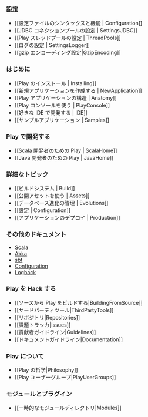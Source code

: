 <!--
### Configuration
-->
### 設定

<!--
- [[Configuration file syntax and features | Configuration]]
- [[Configuring the JDBC connection pool | SettingsJDBC]]
- [[Configuring Play's thread pools | ThreadPools]]
- [[Configuring logging | SettingsLogger]]
- [[Configuring gzip encoding|GzipEncoding]]
-->
- [[設定ファイルのシンタックスと機能 | Configuration]]
- [[JDBC コネクションプールの設定 | SettingsJDBC]]
- [[Play スレッドプールの設定 | ThreadPools]]
- [[ログの設定 | SettingsLogger]]
- [[gzip エンコーディング設定|GzipEncoding]]

<!--
### Getting started
-->
### はじめに

<!--
- [[Installing Play | Installing]]
- [[Creating a new application | NewApplication]]
- [[Anatomy of a Play application | Anatomy]]
- [[Using the Play console | PlayConsole]]
- [[Setting-up your preferred IDE | IDE]]
- [[Sample applications | Samples]]
-->
- [[Play のインストール | Installing]]
- [[新規アプリケーションを作成する | NewApplication]]
- [[Play アプリケーションの構造 | Anatomy]]
- [[Play コンソールを使う | PlayConsole]]
- [[好きな IDE で開発する | IDE]]
- [[サンプルアプリケーション | Samples]]

<!--
### Working with Play 
-->
### Play で開発する
<!--
- [[Play for Scala developers | ScalaHome]]
- [[Play for Java developers | JavaHome]]
-->
- [[Scala 開発者のための Play | ScalaHome]]
- [[Java 開発者のための Play | JavaHome]]

<!--
### Detailed topics
-->
### 詳細なトピック

<!--
- [[The Build system | Build]]
- [[Working with public assets | Assets]]
- [[Managing database evolutions | Evolutions]]
- [[Configuration | Configuration]]
- [[Deploying your application | Production]]
-->
- [[ビルドシステム | Build]]
- [[公開アセットを使う | Assets]]
- [[データベース進化の管理 | Evolutions]]
- [[設定 | Configuration]]
- [[アプリケーションのデプロイ | Production]]

<!--
### Additional documentations
-->
### その他のドキュメント

<!--
- [Scala](http://docs.scala-lang.org/)
- [Akka](http://akka.io/docs/)
- [sbt](http://www.scala-sbt.org/learn.html)
- [Configuration](https://github.com/typesafehub/config)
- [Logback](http://logback.qos.ch/documentation.html)
-->
- [Scala](http://docs.scala-lang.org/)
- [Akka](http://akka.io/docs/)
- [sbt](http://www.scala-sbt.org/learn.html)
- [Configuration](https://github.com/typesafehub/config)
- [Logback](http://logback.qos.ch/documentation.html)

<!-- 
### Hacking Play
-->
### Play を Hack する

<!--
- [[Building Play from source|BuildingFromSource]]
- [[3rd Party Tools|ThirdPartyTools]]
- [[Repositories|Repositories]]
- [[Issue tracker|Issues]]
- [[Contributor guidelines|Guidelines]]
- [[Documentation guidelines|Documentation]]
-->
- [[ソースから Play をビルドする|BuildingFromSource]]
- [[サードパーティツール|ThirdPartyTools]]
- [[リポジトリ|Repositories]]
- [[課題トラッカ|Issues]]
- [[貢献者ガイドライン|Guidelines]]
- [[ドキュメントガイドライン|Documentation]]

<!--
### About Play
-->
### Play について

<!--
- [[Play Philosophy|Philosophy]]
- [[Play User Groups|PlayUserGroups]]
-->
- [[Play の哲学|Philosophy]]
- [[Play ユーザーグループ|PlayUserGroups]]

<!--
### Modules and plugins
-->
### モジュールとプラグイン

<!--
- [[Temporary modules directory|Modules]]
-->
- [[一時的なモジュールディレクトリ|Modules]]

